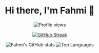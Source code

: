 <h1 align="center">Hi there, I'm Fahmi 👋</h1>

<p align="center">
  <img src="https://komarev.com/ghpvc/?username=fahmi-ramadhan&label=Profile+Views&color=blue&style=flat" alt="Profile views"/>
</p>

<div align="center">
  
  [![GitHub Streak](https://github-readme-streak-stats.herokuapp.com?user=fahmi-ramadhan&theme=transparent&hide_border=true)](https://git.io/streak-stats)

  <img src="https://github-readme-stats.vercel.app/api?username=fahmi-ramadhan&theme=transparent&show_icons=true&hide_border=true&count_private=true" alt="Fahmi's GitHub stats"/>
  
  <img src="https://github-readme-stats.vercel.app/api/top-langs/?username=fahmi-ramadhan&theme=transparent&show_icons=true&layout=compact&hide_border=true" alt="Top Languages"/>
  
</div>

<!--
**fahmi-ramadhan/fahmi-ramadhan** is a ✨ *special* ✨ repository because its `README.md` (this file) appears on your GitHub profile.

Here are some ideas to get you started:

- 🔭 I'm currently working on ...
- 🌱 I'm currently learning ...
- 👯 I'm looking to collaborate on ...
- 🤔 I'm looking for help with ...
- 💬 Ask me about ...
- 📫 How to reach me: ...
- 😄 Pronouns: ...
- ⚡ Fun fact: ...
-->
